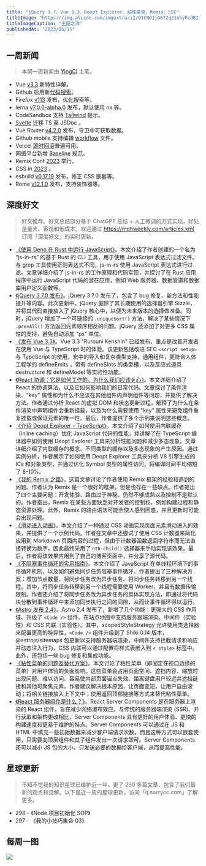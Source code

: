 ```yaml
---
title: "jQuery 3.7、Vue 3.3、Deopt Explorer、粘性菜单、Remix、SSC"
titleImage: "https://img.alicdn.com/imgextra/i2/O1CN01jO672q21ohyPcdBIi_!!6000000007032-2-tps-2346-1212.png_1200x1200.jpg"
titleImageCaption: "王国之泪"
publishedAt: "2023/05/15"
---
```


## 一周新闻
> 本期一周新闻由 [YingCi](https://github.com/fz6m) 主笔。

 - Vue [v3.3](https://xlog.sxzz.moe/vue-3-3) 新特性详解。
 - Github 启用新[代码搜索](https://github.blog/changelog/2023-05-08-the-new-code-search-and-code-view-is-now-generally-available/)。
 - Firefox [v113](https://www.mozilla.org/en-US/firefox/113.0/releasenotes/) 发布，优化搜索等。
 - lerna [v7.0.0-alpha.0](https://github.com/lerna/lerna/releases/tag/7.0.0-alpha.0) 发布，默认使用 nx 等。
 - CodeSandbox 支持 [Tailwind](https://twitter.com/CompuIves/status/1656359660230971395) 提示。
 - [Svelte](https://twitter.com/Rich_Harris/status/1656381997348995074) 迁移 TS 至 JSDoc 。
 - Vue Router [v4.2.0](https://github.com/vuejs/router/blob/main/packages/router/CHANGELOG.md) 发布，守卫中可获取数据。
 - Github mobile 支持编辑 [workflow](https://github.blog/changelog/2023-05-11-edit-workflow-files-on-github-mobile/) 文件。
 - Vercel [即时回滚](https://vercel.com/changelog/instant-rollback-is-now-available-to-revert-deployments)普遍可用。
 - 网络平台新增 [Baseline](https://web.dev/introducing-baseline/) 规范。
 - Remix Conf [2023](https://www.youtube.com/watch?v=wobP9yhrmhQ) 举行。
 - CSS in [2023](https://developer.chrome.com/en/blog/whats-new-css-ui-2023/) 。
 - esbuild [v0.17.19](https://github.com/evanw/esbuild/releases/tag/v0.17.19) 发布，修正 CSS 嵌套等。
 - Rome [v12.1.0](https://github.com/rome/tools/releases/tag/cli%2Fv12.1.0) 发布，支持装饰器等。

## 深度好文
> 好文推荐。好文总结部分基于 ChatGPT 总结 + 人工微调的方式实现，好处是量大、客观和低成本。欢迎通过 https://mdhweekly.com/articles.xml 订阅「深度好文」的实时更新。

- [《使用 Deno 在 Rust 中运行 JavaScript》](https://austinpoor.com/blog/js-in-rs)。本文介绍了作者创建的一个名为 “js-in-rs” 的基于 Rust 的 CLI 工具，用于使用 JavaScript 表达式过滤文件。与 grep 工具使用正则表达式不同，js-in-rs 使用 JavaScript 表达式进行过滤。文章详细介绍了 js-in-rs 的工作原理和代码实现，并探讨了在 Rust 应用程序中运行 JavaScript 代码的潜在应用，例如 Web 服务器、数据管道和数据库用户定义函数等。
- [《jQuery 3.7.0 发布》](https://blog.jquery.com/2023/05/11/jquery-3-7-0-released-staying-in-order/)。jQuery 3.7.0 发布了，包含了 bug 修复、新方法和性能提升等内容。此次更新中，jQuery 删除了其长期使用的选择器引擎 Sizzle，并将其代码直接放入了 jQuery 核心中，以便为未来版本的选择做准备。同时，jQuery 增加了一个可链接的 `.uniqueSort()` 方法，解决了某些情况下 `.prevAll()` 方法返回元素顺序相反的问题。jQuery 还添加了对更多 CSS 属性的支持，避免自动添加 “px” 单位。
- [《发布 Vue 3.3》](https://blog.vuejs.org/posts/vue-3-3)。Vue 3.3 "Rurouni Kenshin" 已经发布，重点是改善开发者在使用 Vue 与 TypeScript 时的体验。该更新包括改进 SFC `<script setup>` 与 TypeScript 的使用，宏中的导入和复杂类型支持，通用组件，更符合人体工程学的 defineEmits ，带有 defineSlots 的类型槽，以及反应式道具 destructure 和 defineModel 等实验性功能。
- [《React 协调：它是如何工作的，为什么我们应该关心》](https://www.developerway.com/posts/reconciliation-in-react)。本文详细介绍了 React 的协调算法，以及它如何影响我们的日常代码。文章探讨了条件渲染、"key" 属性和为什么不应该在其他组件内声明组件等问题，并提供了解决方法。作者通过分析 React 的虚拟 DOM 和状态更新过程，解释了为什么在条件渲染中声明组件会重新挂载，以及为什么需要使用 "key" 属性来避免组件重复挂载或保证元素的唯一性。最后，作者提供了多个示例来说明这些概念。
- [《介绍 Deopt Explorer - TypeScript》](https://devblogs.microsoft.com/typescript/introducing-deopt-explorer/)。本文介绍了如何使用内联缓存（inline caching）优化 JavaScript 代码的性能，并讲解了在 TypeScript 编译器中如何使用 Deopt Explorer 工具来分析性能问题和减少多态现象。文章详细介绍了内联缓存的概念、不同类型的缓存以及多态现象的产生原因。通过实例分析，作者展示了如何使用 Deopt Explorer 工具来分析 V8 引擎生成的 ICs 和对象类型，并通过优化 Symbol 类型的属性访问，将编译时间平均缩短了 8-10%。
- [《我的 Remix 之路》](https://redd.one/blog/my-struggle-with-remix)。这篇文章讨论了作者使用 Remix 框架的经验和遇到的问题。作者认为 Remix 是一个很好的框架，但是也存在一些缺点。作者提出了四个主要问题：开发体验、路由过于神秘、仍然不够成熟以及控制不是默认的。作者指出，Remix 在某些方面缺乏对开发者的控制权，例如构建过程和静态资源处理。此外，Remix 的路由语法可能会使人感到困惑，并且更新时可能会出现问题。
- [《滑动进入动画》](https://antfu.me/posts/sliding-enter-animation)。本文介绍了一种通过 CSS 动画实现页面元素滑动进入的效果，并提供了一个示例代码。作者在文章中还尝试了使用 CSS 计数器来简化应用到 Markdown 页面内容的过程，但由于计数器函数返回字符串而无法直接转换为数字，因此最终采用了 `nth-child()` 选择器来手动实现该效果。最后，作者将该效果应用到了自己的博客页面中，并分享了源代码。
- [《不阻塞事件循环的实用指南》](https://www.bbss.dev/posts/eventloop/)。本文介绍了 JavaScript 在单线程环境下的事件循环机制，以及如何避免同步任务阻塞事件循环。作者提出了三种解决方案：增加节点数量、将同步任务改为异步任务、将同步任务转移到另一个线程。其中，将同步任务转移到另一个线程需要使用 Worker，并且有数据传输限制。作者还介绍了将同步任务改为异步任务的具体实现方法，即通过将代码块分散到事件循环中来添加同步执行之间的间隙，从而让事件循环得以运行。
- [《Astro 发布 2.4》](https://astro.build/blog/astro-240/)。Astro 2.4 发布了，新增了几个功能：更强大的 CSS 作用域、升级了 `<Code />` 组件、在站点地图中支持服务器端渲染、中间件（实验性）和 CSS 内联（实验性）。其中，scopedStyleStrategy 允许使用类选择器来配置更高的特异性，`<Code />` 组件升级到了 Shiki 0.14 版本，@astrojs/sitemaps 包更新以支持服务器端渲染，中间件支持拦截请求和响应并动态注入行为，CSS 内联可以通过配置将样式表嵌入到 `< style>` 标签中。此外，还包括一些 bug 修复和集成功能。
- [《粘性菜单的问题及替代方案》](https://adamsilver.io/blog/the-problem-with-sticky-menus-and-what-to-do-instead/)。本文讨论了粘性菜单（即固定在视口边缘的菜单）对用户体验的负面影响。这些菜单会占用页面空间、遮挡内容、缩放时出现问题、难以访问、容易使内部页面锚点失效、距离键盘用户较远并遮挡链接和其他可聚焦元素。作者建议解决根本原因，让页面变短，让用户自由滚动；将相关链接放入上下文中；使用返回顶部链接等方式来替代粘性菜单。
- [《React 服务器组件是什么？》](https://www.viget.com/articles/what-even-are-react-server-components/)。React Server Components 是在服务器上渲染的 React 组件，旨在减少网络瀑布效应。与传统的服务器端渲染 (SSR)、并行获取和架构更改相比，Server Components 具有更好的用户体验、更快的构建速度和更易于维护的特点。Server Components 可以通过在 JS 和 HTML 中填充一些初始数据来减少客户端请求次数，而且这种方式可以嵌套使用，只需要向顶层组件和其子组件发出一次请求即可。Server Components 还可以减小 JS 包的大小，只发送必要的数据给客户端，从而提高性能。

## 星球更新
> 不知不觉我的知识星球已维护近一年，更了 290 多篇文章，包含了我们最新的观点和见解。以下是近一周的星球更新，访问「q.sorrycc.com」了解更多。

- 298 - 《Node 项目初始化 SOP》
- 297 - 《我的小技巧集合 03》

## 每周一图

![](https://img.alicdn.com/imgextra/i2/O1CN01NJFQ8L1SruBeqa0NU_!!6000000002301-0-tps-1200-1456.jpg)

